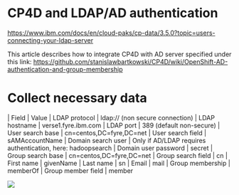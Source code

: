# CP4D and LDAP/AD authentication

https://www.ibm.com/docs/en/cloud-paks/cp-data/3.5.0?topic=users-connecting-your-ldap-server

This article describes how to integrate CP4D with AD server specified under this link: https://github.com/stanislawbartkowski/CP4D/wiki/OpenShift-AD-authentication-and-group-membership

# Collect necessary data

| Field | Value
| LDAP protocol | ldap:// (non secure connection)
| LDAP hostname | verse1.fyre.ibm.com
| LDAP port | 389 (default non-secure)
| User search base | cn=centos,DC=fyre,DC=net
| User search field | sAMAccountName
| Domain search user | Only if AD/LDAP requires authentication, here: hadoopsearch
| Domain user password | secret
| Group search base | cn=centos,DC=fyre,DC=net
| Group search field | cn
| First name | givenName
| Last name | sn
| Email | mail
| Group membership | memberOf
| Group member field | member

![](https://github.com/stanislawbartkowski/CP4D/blob/main/img/Zrzut%20ekranu%20z%202021-06-16%2012-31-07.png)

